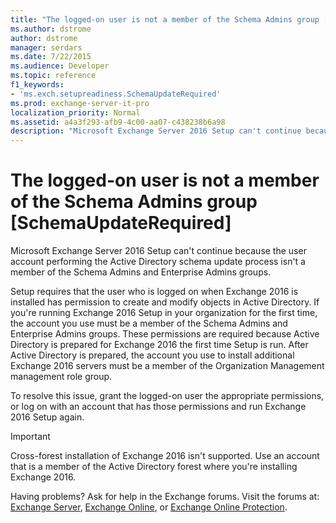 ```yaml
---
title: "The logged-on user is not a member of the Schema Admins group [SchemaUpdateRequired]"
ms.author: dstrome
author: dstrome
manager: serdars
ms.date: 7/22/2015
ms.audience: Developer
ms.topic: reference
f1_keywords:
- 'ms.exch.setupreadiness.SchemaUpdateRequired'
ms.prod: exchange-server-it-pro
localization_priority: Normal
ms.assetid: a4a3f293-afb9-4c00-aa07-c438238b6a98
description: "Microsoft Exchange Server 2016 Setup can't continue because the user account performing the Active Directory schema update process isn't a member of the Schema Admins and Enterprise Admins groups."
---
```


# The logged-on user is not a member of the Schema Admins group [SchemaUpdateRequired]

Microsoft Exchange Server 2016 Setup can't continue because the user account performing the Active Directory schema update process isn't a member of the Schema Admins and Enterprise Admins groups.
  
Setup requires that the user who is logged on when Exchange 2016 is installed has permission to create and modify objects in Active Directory. If you're running Exchange 2016 Setup in your organization for the first time, the account you use must be a member of the Schema Admins and Enterprise Admins groups. These permissions are required because Active Directory is prepared for Exchange 2016 the first time Setup is run. After Active Directory is prepared, the account you use to install additional Exchange 2016 servers must be a member of the Organization Management management role group.
  
To resolve this issue, grant the logged-on user the appropriate permissions, or log on with an account that has those permissions and run Exchange 2016 Setup again.
  
> [!IMPORTANT]
> Cross-forest installation of Exchange 2016 isn't supported. Use an account that is a member of the Active Directory forest where you're installing Exchange 2016.
  
Having problems? Ask for help in the Exchange forums. Visit the forums at: [Exchange Server](https://go.microsoft.com/fwlink/p/?linkId=60612), [Exchange Online](https://go.microsoft.com/fwlink/p/?linkId=267542), or [Exchange Online Protection](https://go.microsoft.com/fwlink/p/?linkId=285351).
  

  

